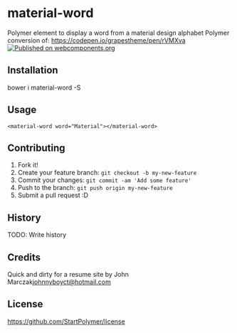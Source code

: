 # material-word
Polymer element to display a word from a material design alphabet
Polymer conversion of: https://codepen.io/grapestheme/pen/rVMXva
[![Published on webcomponents.org](https://img.shields.io/badge/webcomponents.org-published-blue.svg)](https://beta.webcomponents.org/element/owner/my-element)

## Installation

bower i material-word -S


## Usage




<!--
```
<custom-element-demo>
<template>
<link rel="import" href="material-word.html">
<material-word word="Material"></material-word>
</template>
</custom-element-demo>
```
-->
```
<material-word word="Material"></material-word>
```

## Contributing

1. Fork it!
2. Create your feature branch: `git checkout -b my-new-feature`
3. Commit your changes: `git commit -am 'Add some feature'`
4. Push to the branch: `git push origin my-new-feature`
5. Submit a pull request :D

## History

TODO: Write history

## Credits

Quick and dirty for a resume site by John Marczak<johnnyboyct@hotmail.com>

## License

https://github.com/StartPolymer/license
